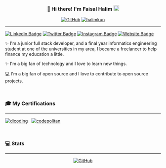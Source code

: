 <h3 align="center">
👋 Hi there! I'm Faisal Halim  <img src="https://hatscripts.github.io/circle-flags/flags/id.svg" width="18" />  
</h3>

<!-- <p align="center">
  <a href="https://www.halimkun.com">Website</a> • 
  <a href="https://twitter.com/hlmkun">Twitter</a> • 
  <a href="https://www.instagram.com/hlmkun/">Instagram</a>
</p> -->

<p align="center"> <a href="https://github.com/halimkun"><img alt="GitHub" src="https://img.shields.io/badge/dynamic/json?logo=github&label=Followers&labelColor=282c34&color=181717&query=%24.data.totalSubs&url=https%3A%2F%2Fapi.spencerwoo.com%2Fsubstats%2F%3Fsource%3Dgithub%26queryKey%3Dhalimkun&longCache=true"/></a> <a href="https://github.com/halimkun"><img src="https://komarev.com/ghpvc/?username=halimkun&label=Visitors" alt="halimkun" /></a> </p>

---

[![Linkedin Badge](https://img.shields.io/badge/-halimkun-blue?style=flat&logo=Linkedin&logoColor=white&link=https://www.linkedin.com/in/halimkun/)](https://www.linkedin.com/in/halimkun/)
[![Twitter Badge](https://img.shields.io/badge/-@hlmkun-1ca0f1?style=flat&labelColor=1ca0f1&logo=twitter&logoColor=white&link=https://twitter.com/hlmkun)](https://twitter.com/hlmkun)
[![Instagram Badge](https://img.shields.io/badge/-@hlmkun-dd3a7b?style=flat&logo=instagram&logoColor=white&link=https://instagram.com/hlmkun/)](https://instagram.com/hlmkun)
[![Website Badge](https://img.shields.io/badge/-halimkun.com-52575D?style=flat&logo=Google-Chrome&logoColor=white&link=https://halimkun.com)](https://halimkun.com)

✨ I'm a junior full stack developer, and a final year informatics engineering student at one of the universities in my area, I became a freelancer to help finance my education a little. 

✨ I'm a big fan of technology and I love to learn new things.

💻 I'm a big fan of open source and I love to contribute to open source projects.

<br/>

###  **🎓 My Certifications**
---

[![dicoding](https://img.shields.io/badge/dicoding-203354?style=for-the-badge)](./SERTIFICATIONS.md) &nbsp;
[![codepolitan](https://img.shields.io/badge/codepolitan-008080?style=for-the-badge)](https://github.com/halimkun) &nbsp;

<br/>

###  **💻 Stats**
---

<p align="center"> <a href="https://github.com/halimkun"><img alt="GitHub" src="http://github-readme-streak-stats.herokuapp.com?user=halimkun&theme=github-dark-blue&hide_border=true"/></a></p>
